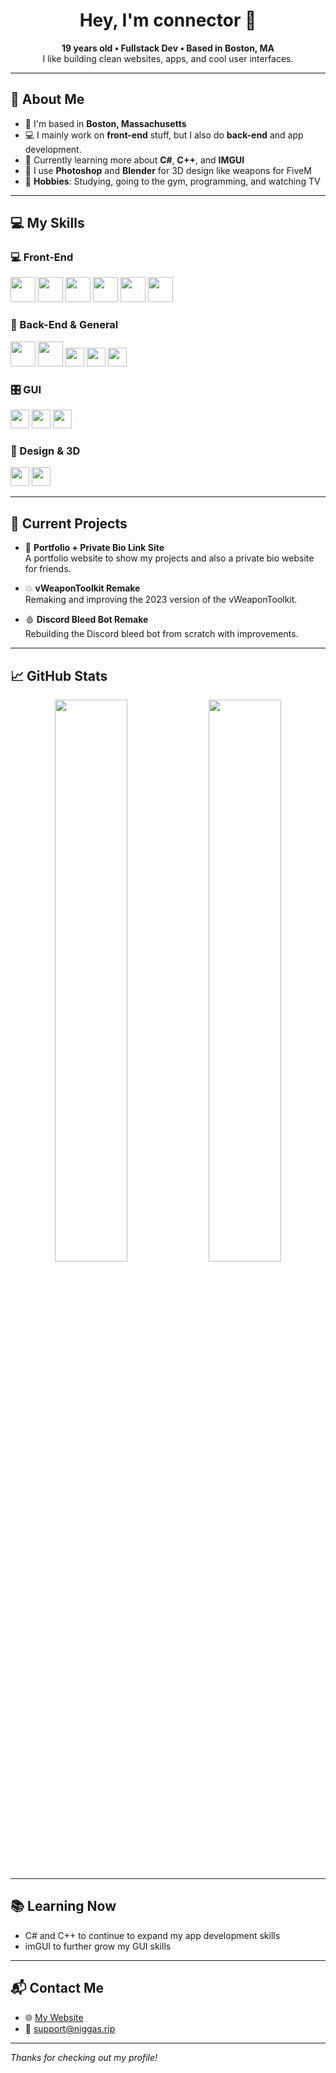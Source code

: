 <h1 align="center">Hey, I'm connector 👋</h1>

<p align="center">
  <strong>19 years old • Fullstack Dev • Based in Boston, MA</strong><br>
  I like building clean websites, apps, and cool user interfaces.
</p>

---

## 🧠 About Me

- 📍 I'm based in **Boston, Massachusetts**
- 💻 I mainly work on **front-end** stuff, but I also do **back-end** and app development.
- 🧪 Currently learning more about **C#**, **C++**, and **IMGUI**
- 🎨 I use **Photoshop** and **Blender** for 3D design like weapons for FiveM
- 🧠 **Hobbies**: Studying, going to the gym, programming, and watching TV

---

## 💻 My Skills

### 💻 Front-End
<p align="left">
  <img src="https://raw.githubusercontent.com/danielcranney/readme-generator/main/public/icons/skills/html5-colored.svg" width="40" height="40" />
  <img src="https://raw.githubusercontent.com/danielcranney/readme-generator/main/public/icons/skills/css3-colored.svg" width="40" height="40" />
  <img src="https://raw.githubusercontent.com/danielcranney/readme-generator/main/public/icons/skills/javascript-colored.svg" width="40" height="40" />
  <img src="https://raw.githubusercontent.com/danielcranney/readme-generator/main/public/icons/skills/typescript-colored.svg" width="40" height="40" />
  <img src="https://raw.githubusercontent.com/danielcranney/readme-generator/main/public/icons/skills/react-colored.svg" width="40" height="40" />
  <img src="https://raw.githubusercontent.com/danielcranney/readme-generator/main/public/icons/skills/nextjs-colored-dark.svg" width="40" height="40" />
</p>

### 🧰 Back-End & General
<p align="left">
  <img src="https://raw.githubusercontent.com/danielcranney/readme-generator/main/public/icons/skills/nodejs-colored.svg" width="40" height="40" />
  <img src="https://raw.githubusercontent.com/danielcranney/readme-generator/main/public/icons/skills/python-colored.svg" width="40" height="40" />
  <img src="https://img.shields.io/badge/-Lua-000080?style=flat&logo=lua&logoColor=white" height="30" />
  <img src="https://img.shields.io/badge/-SQL-4479A1?style=flat&logo=postgresql&logoColor=white" height="30" />
  <img src="https://img.shields.io/badge/-AHK-334455?style=flat&logo=autohotkey&logoColor=white" height="30" />
</p>

### 🎛 GUI
<p align="left">
  <img src="https://img.shields.io/badge/-Guna2_UI-informational?style=flat&logo=windows&logoColor=white" height="30" />
  <img src="https://img.shields.io/badge/-Siticone-informational?style=flat&logo=windows&logoColor=white" height="30" />
  <img src="https://img.shields.io/badge/-IMGUI-informational?style=flat&logo=directx&logoColor=white" height="30" />
</p>

### 🎨 Design & 3D
<p align="left">
  <img src="https://img.shields.io/badge/-Photoshop-31A8FF?style=flat&logo=Adobe-Photoshop&logoColor=white" height="30" />
  <img src="https://img.shields.io/badge/-Blender-F5792A?style=flat&logo=Blender&logoColor=white" height="30" />
</p>

---

## 🎯 Current Projects

- 🧩 **Portfolio + Private Bio Link Site**  
  A portfolio website to show my projects and also a private bio website for friends.

- 💥 **vWeaponToolkit Remake**  
  Remaking and improving the 2023 version of the vWeaponToolkit.

- 🩸 **Discord Bleed Bot Remake**  
  Rebuilding the Discord bleed bot from scratch with improvements.

---

## 📈 GitHub Stats

<p align="center">
  <img src="https://github-readme-stats.vercel.app/api?username=9mwo&show_icons=true&theme=tokyonight" width="48%"/>
  <img src="https://github-readme-streak-stats.herokuapp.com/?user=9mwo&theme=tokyonight" width="48%"/>
</p>

---

## 📚 Learning Now

- C# and C++ to continue to expand my app development skills  
- imGUI to further grow my GUI skills

---

## 📬 Contact Me

- 🌐 [My Website](https://niggas.rip)  
- 📧 support@niggas.rip

---

_Thanks for checking out my profile!_
